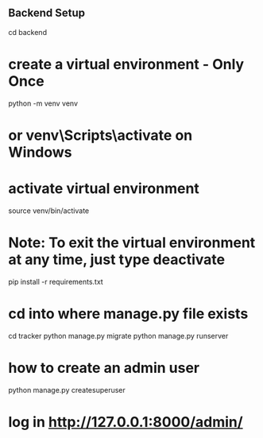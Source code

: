## Backend Setup
cd backend
# create a virtual environment - Only Once
python -m venv venv
# or venv\Scripts\activate on Windows
# activate virtual environment
source venv/bin/activate
# Note: To exit the virtual environment at any time, just type deactivate
pip install -r requirements.txt
# cd into where manage.py file exists
cd tracker 
python manage.py migrate
python manage.py runserver


# how to create an admin user
python manage.py createsuperuser
# log in http://127.0.0.1:8000/admin/